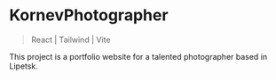 # KornevPhotographer

> React | Tailwind | Vite  

This project is a portfolio website for a talented photographer based in Lipetsk.